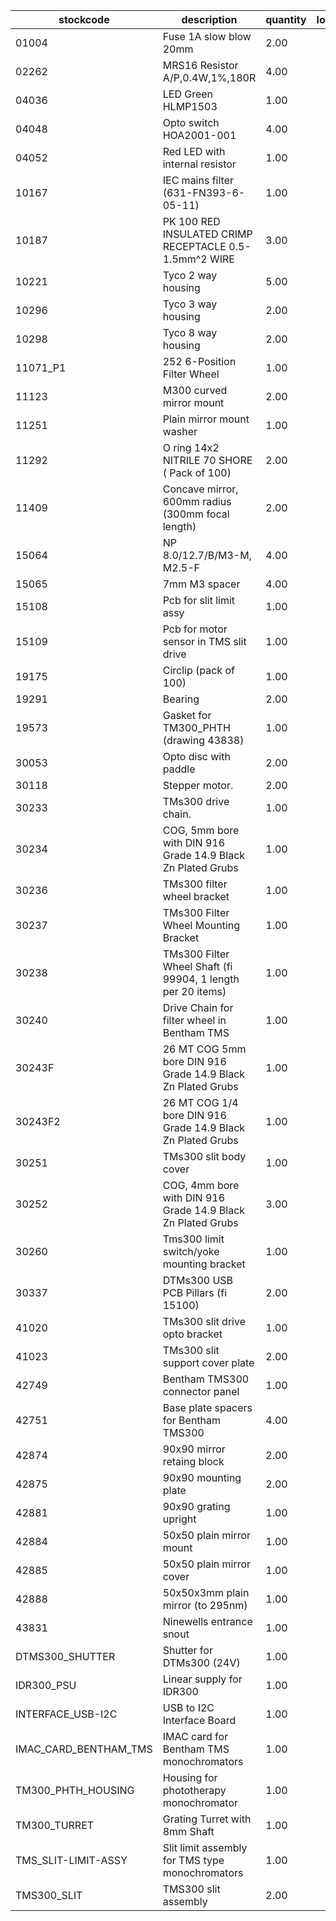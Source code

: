 |stockcode|description|quantity|location|
|---------|-----------|--------|--------|
|01004|Fuse 1A slow blow 20mm|2.00||
|02262|MRS16 Resistor A/P,0.4W,1%,180R|4.00||
|04036|LED Green HLMP1503|1.00||
|04048|Opto switch  HOA2001-001|4.00||
|04052|Red LED with internal resistor|1.00||
|10167|IEC mains filter (631-FN393-6-05-11)|1.00||
|10187|PK 100 RED INSULATED CRIMP RECEPTACLE 0.5-1.5mm^2 WIRE|3.00||
|10221|Tyco 2 way housing|5.00||
|10296|Tyco 3 way housing|2.00||
|10298|Tyco 8 way housing|2.00||
|11071_P1|252 6-Position Filter Wheel|1.00||
|11123|M300 curved mirror mount|2.00||
|11251|Plain mirror mount washer|1.00||
|11292|O ring 14x2 NITRILE 70 SHORE ( Pack of 100)|2.00||
|11409|Concave mirror, 600mm radius (300mm focal length)|2.00||
|15064|NP 8.0/12.7/B/M3-M, M2.5-F|4.00||
|15065|7mm M3 spacer|4.00||
|15108|Pcb for slit limit assy|1.00||
|15109|Pcb for motor sensor in TMS slit drive|1.00||
|19175|Circlip (pack of 100)|1.00||
|19291|Bearing|2.00||
|19573|Gasket for TM300_PHTH (drawing 43838)|1.00||
|30053|Opto disc with paddle|2.00||
|30118|Stepper motor.|2.00||
|30233|TMs300 drive chain.|1.00||
|30234|COG, 5mm bore with DIN 916 Grade 14.9 Black Zn Plated Grubs|1.00||
|30236|TMs300 filter wheel bracket|1.00||
|30237|TMs300 Filter Wheel Mounting Bracket|1.00||
|30238|TMs300 Filter Wheel Shaft (fi 99904, 1 length per 20 items)|1.00||
|30240|Drive Chain for filter wheel in Bentham TMS|1.00||
|30243F|26 MT COG 5mm bore DIN 916 Grade 14.9 Black Zn Plated Grubs|1.00||
|30243F2|26 MT COG 1/4  bore DIN 916 Grade 14.9 Black Zn Plated Grubs|1.00||
|30251|TMs300 slit body cover|1.00||
|30252|COG, 4mm bore with DIN 916 Grade 14.9 Black Zn Plated Grubs|3.00||
|30260|Tms300 limit switch/yoke mounting bracket|1.00||
|30337|DTMs300 USB PCB Pillars (fi 15100)|2.00||
|41020|TMs300 slit drive opto bracket|1.00||
|41023|TMs300 slit support cover plate|2.00||
|42749|Bentham TMS300 connector panel|1.00||
|42751|Base plate spacers for Bentham TMS300|4.00||
|42874|90x90 mirror retaing block|2.00||
|42875|90x90 mounting plate|2.00||
|42881|90x90 grating upright|1.00||
|42884|50x50 plain mirror mount|1.00||
|42885|50x50 plain mirror cover|1.00||
|42888|50x50x3mm plain mirror (to 295nm)|1.00||
|43831|Ninewells entrance snout|1.00||
|DTMS300_SHUTTER|Shutter for DTMs300 (24V)|1.00||
|IDR300_PSU|Linear supply for IDR300|1.00||
|INTERFACE_USB-I2C|USB to I2C Interface Board|1.00||
|IMAC_CARD_BENTHAM_TMS|IMAC card for Bentham TMS monochromators|1.00||
|TM300_PHTH_HOUSING|Housing for phototherapy monochromator|1.00||
|TM300_TURRET|Grating Turret with 8mm Shaft|1.00||
|TMS_SLIT-LIMIT-ASSY|Slit limit assembly for TMS type monochromators|1.00||
|TMS300_SLIT|TMS300 slit assembly|2.00||
